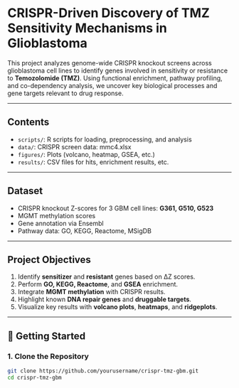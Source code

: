 # CRISPR-Driven Discovery of TMZ Sensitivity Mechanisms in Glioblastoma

This project analyzes genome-wide CRISPR knockout screens across glioblastoma cell lines to identify genes involved in sensitivity or resistance to **Temozolomide (TMZ)**. Using functional enrichment, pathway profiling, and co-dependency analysis, we uncover key biological processes and gene targets relevant to drug response.

---

## Contents

- `scripts/`: R scripts for loading, preprocessing, and analysis
- `data/`: CRISPR screen data: mmc4.xlsx
- `figures/`: Plots (volcano, heatmap, GSEA, etc.)
- `results/`: CSV files for hits, enrichment results, etc.

---

## Dataset

- CRISPR knockout Z-scores for 3 GBM cell lines: **G361, G510, G523**
- MGMT methylation scores
- Gene annotation via Ensembl
- Pathway data: GO, KEGG, Reactome, MSigDB

---

## Project Objectives

1. Identify **sensitizer** and **resistant** genes based on ΔZ scores.
2. Perform **GO, KEGG, Reactome**, and **GSEA** enrichment.
3. Integrate **MGMT methylation** with CRISPR results.
4. Highlight known **DNA repair genes** and **druggable targets**.
5. Visualize key results with **volcano plots**, **heatmaps**, and **ridgeplots**.

---

## 🚀 Getting Started

### 1. Clone the Repository

```bash
git clone https://github.com/yourusername/crispr-tmz-gbm.git
cd crispr-tmz-gbm
